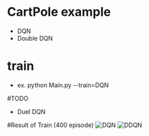# CartPole example
- DQN
- Double DQN

# train
- ex. python Main.py --train=DQN

#TODO
- Duel DQN


#Result of Train (400 episode)
![DQN](DQN-avg_reward%ep.PNG) ![DDQN](DDQN-avg_reward%ep.png) 